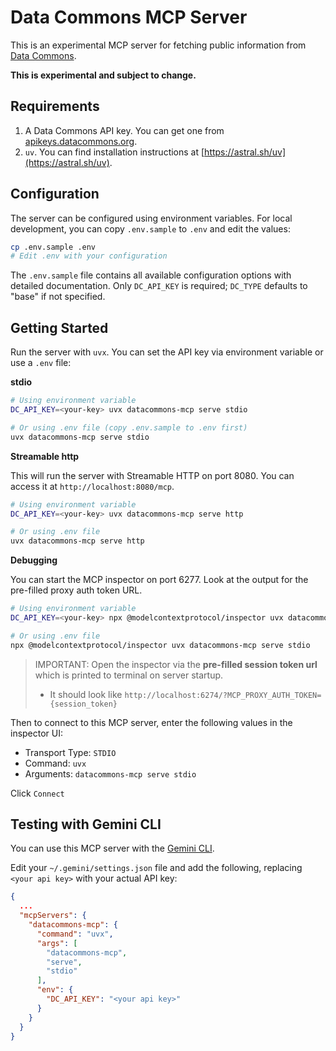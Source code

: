# Data Commons MCP Server

This is an experimental MCP server for fetching public information from [Data Commons](https://datacommons.org/).

**This is experimental and subject to change.**

## Requirements

1.  A Data Commons API key. You can get one from [apikeys.datacommons.org](https://apikeys.datacommons.org/).
2.  `uv`. You can find installation instructions at [https://astral.sh/uv](https://astral.sh/uv).

## Configuration

The server can be configured using environment variables. For local development, you can copy `.env.sample` to `.env` and edit the values:

```bash
cp .env.sample .env
# Edit .env with your configuration
```

The `.env.sample` file contains all available configuration options with detailed documentation. Only `DC_API_KEY` is required; `DC_TYPE` defaults to "base" if not specified.

## Getting Started

Run the server with `uvx`. You can set the API key via environment variable or use a `.env` file:

**stdio**

```bash
# Using environment variable
DC_API_KEY=<your-key> uvx datacommons-mcp serve stdio

# Or using .env file (copy .env.sample to .env first)
uvx datacommons-mcp serve stdio
```

**Streamable http**

This will run the server with Streamable HTTP on port 8080. You can access it at `http://localhost:8080/mcp`.

```bash
# Using environment variable
DC_API_KEY=<your-key> uvx datacommons-mcp serve http

# Or using .env file
uvx datacommons-mcp serve http
```

**Debugging**

You can start the MCP inspector on port 6277. Look at the output for the pre-filled proxy auth token URL.

```bash
# Using environment variable
DC_API_KEY=<your-key> npx @modelcontextprotocol/inspector uvx datacommons-mcp serve stdio

# Or using .env file
npx @modelcontextprotocol/inspector uvx datacommons-mcp serve stdio
```

> IMPORTANT: Open the inspector via the **pre-filled session token url** which is printed to terminal on server startup.
> * It should look like `http://localhost:6274/?MCP_PROXY_AUTH_TOKEN={session_token}`

Then to connect to this MCP server, enter the following values in the inspector UI:

- Transport Type: `STDIO`
- Command: `uvx`
- Arguments: `datacommons-mcp serve stdio`

Click `Connect`

## Testing with Gemini CLI

You can use this MCP server with the [Gemini CLI](https://github.com/google-gemini/gemini-cli).

Edit your `~/.gemini/settings.json` file and add the following, replacing `<your api key>` with your actual API key:

```json
{
  ...
  "mcpServers": {
    "datacommons-mcp": {
      "command": "uvx",
      "args": [
        "datacommons-mcp",
        "serve",
        "stdio"
      ],
      "env": {
        "DC_API_KEY": "<your api key>"
      }
    }
  }
}
```
